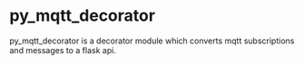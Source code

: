 # py_mqtt_decorator
py_mqtt_decorator is a decorator module which converts mqtt subscriptions and messages to a flask api.
